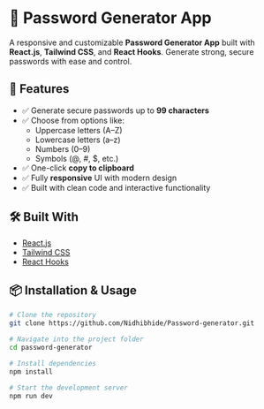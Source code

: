 
# 🔐 Password Generator App

A responsive and customizable **Password Generator App** built with **React.js**, **Tailwind CSS**, and **React Hooks**. Generate strong, secure passwords with ease and control.

## 🚀 Features

- ✅ Generate secure passwords up to **99 characters**
- ✅ Choose from options like:
  - Uppercase letters (A–Z)
  - Lowercase letters (a–z)
  - Numbers (0–9)
  - Symbols (@, #, $, etc.)
- ✅ One-click **copy to clipboard**
- ✅ Fully **responsive** UI with modern design
- ✅ Built with clean code and interactive functionality


## 🛠️ Built With

- [React.js](https://reactjs.org/)
- [Tailwind CSS](https://tailwindcss.com/)
- [React Hooks](https://reactjs.org/docs/hooks-intro.html)


## 📦 Installation & Usage

```bash
# Clone the repository
git clone https://github.com/Nidhibhide/Password-generator.git

# Navigate into the project folder
cd password-generator

# Install dependencies
npm install

# Start the development server
npm run dev
````

